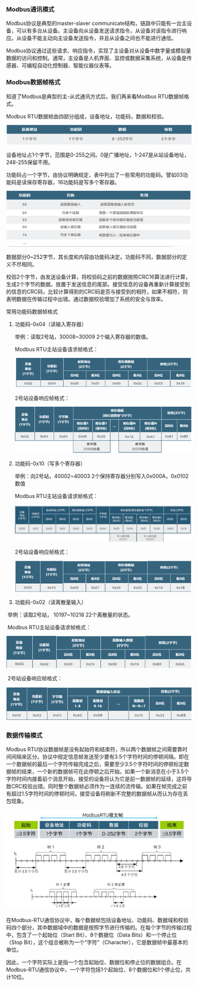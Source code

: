 ### Modbus通讯模式

Modbus协议是典型的master-slaver communicate结构，链路中只能有一台主设备，可以有多台从设备。主设备向从设备发送请求指令，从设备对该指令进行响应。从设备不能主动向主设备发送指令，并且从设备之间也不能进行通信。

Modbus协议通过这些请求、响应指令，实现了主设备对从设备中数字量或模拟量数据的访问和控制。通常，主设备是人机界面、监控或数据采集系统，从设备是传感器、可编程自动化控制器、智能仪器仪表等。

### Modbus数据帧格式

知道了Modbus是典型的主-从式通讯方式后，我们再来看Modbus RTU数据帧格式。

Modbus RTU数据帧由四部分组成，设备地址，功能码，数据和校验。

![](photo/1.png)

设备地址占1个字节，范围是0-255之间。0是广播地址，1-247是从站设备地址，248-255保留不用。

功能码占一个字节，由协议明确规定，表中列出了一些常用的功能码。譬如03功能码是读保存寄存器，16功能码是写多个寄存器。

![](photo/2.png)

数据部分0~252字节，其长度和内容由功能码决定。功能码不同，数据部分的定义不尽相同。

校验2个字节，由发送设备计算，将校验码之前的数据按照CRC16算法进行计算，生成2个字节的数据。放置于发送信息的尾部。接受信息的设备再重新计算接受到的信息的CRC码，比较计算得到的CRC码是否与接受到的相符，如果不相符，则表明数据在传输过程中出错。通过数据校验增加了系统的安全与效率。

常用功能码数据帧格式

1. 功能码-0x04（读输入寄存器）

   举例：读取2号站，30008~30009 2个输入寄存器的数值。

   Modbus RTU主站设备请求帧格式：

   ![](photo/3.png)

   2号站设备响应帧格式：

   ![](photo/4.png)

   

2. 功能码-0x10（写多个寄存器）

   举例：向2号站，40002~40003 2个保持寄存器分别写入0x000A，0x0102数值

   Modbus RTU主站设备请求帧格式：

   ![](photo/5.png)

   2号站设备响应帧格式：

   ![](photo/6.png)

3. 功能码-0x02（读离散量输入）

​	   举例：读取2号站， 10197~10218 22个离散量的状态。

​       Modbus RTU主站设备请求帧格式：

![](photo/7.png)

​     2号站设备响应帧格式：

![](photo/8.png)

### 数据传输模式

Modbus RTU协议数据帧是没有起始符和结束符，所以两个数据帧之间需要靠时间间隔来区分。协议中规定信息帧发送至少要有3.5个字符时间的停顿间隔。即在一个数据帧的最后一个字符传输完成之后，需要至少3.5个字符时间的停顿标定数据帧的结束，一个新的数据帧可在此停顿之后开始。如果一个新消息在小于3.5个字符时间内接着前个消息开始，接受的设备将认为它是前一数据帧的延续，这将导致CRC校验出错。同时整个数据帧必须作为一连续的流传输。如果在帧完成之前有超过1.5字符时间的停顿时间，接受设备将刷新不完整的数据帧从而认为存在丢包现象。

![](photo/9.png)

在Modbus-RTU通信协议中，每个数据帧包括设备地址、功能码、数据域和校验码四个部分，其中数据域中的数据是按照字节进行传输的。在每个字节的传输过程中，包含了一个起始位（Start Bit）、8个数据位（Data Bits）和一个停止位（Stop Bit），这个组合被称为一个“字符”（Character），它是数据帧中最基本的单位。

因此，一个字符实际上是指一个包含起始位、数据位和停止位的数据组合。在Modbus-RTU通信协议中，一个字符包括1个起始位、8个数据位和1个停止位，共计10位。

